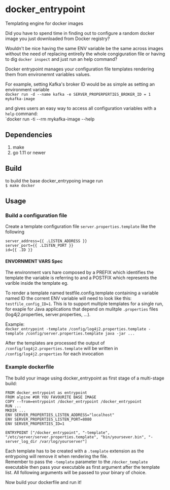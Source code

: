 # docker_entrypoint
Templating engine for docker images

Did you have to spend time in finding out to configure a random docker image you just downloaded from Docker registry?  

Wouldn't be nice having the same ENV variable be the same across images without the need of replacing entirelly the whole congiguration file or having to dig `docker inspect` and just run an help command?

Docker entrypoint manages your configuration file templates rendering them from environemnt variables values. 

For example, setting Kafka's broker ID would be as simple as setting an environment variable  
`docker run -d --name kafka -e SERVER_PROPERPERTIES_BROKER_ID = 1 mykafka-image`

and gives users an easy way to access all configuration variables with a `help` command:  
`docker run -ti --rm mykafka-image --help

## Dependencies
1. make 
2. go 1.11 or newer

## Build
to build the base docker_entrypoing image run  
`$ make docker`

## Usage
### Build a configuration file 
Create a template configuration file `server.properties.template` like the following  
```
server_address={{ .LISTEN_ADDRESS }}
server_port={{ .LISTEN_PORT }}
id={{ .ID }}
```
#### ENVORNMENT VARS Spec
The environment vars hare composed by a PREFIX which identifies the template the variable is referring to and a POSTFIX which represents the varible inside the template eg.

To render a template named testfile.config.template containing a variable named ID the corrent ENV variable will need to look like this:
`testfile_config_ID=1`. This is to support multiple templates for a single run, for exaple for Java applications that depend on mulitple `.properties` files (log4j2.properties, server.properties, ...).

Example:  
`docker_entrypoint -template /config/log4j2.properties.template -template /config/server.properties.template java -jar ...`

After the templates are processed the output of `/config/log4j2.properties.template` will be written in `/config/log4j2.properties` for each invocation

### Example dockerfile
The build your image using docker_entrypoint as first stage of a multi-stage build:  
```
FROM docker_entrypoint as entrypoint
FROM alpine #OR YOU FAVOURITE BASE IMAGE
COPY --from=entrypoint /docker_entrypoint /docker_entrypoint
RUN ...
MKDIR ...
ENV SERVER_PROPERTIES_LISTEN_ADDRESS="localhost"
ENV SERVER_PROPERTIES_LISTEN_PORT=8080
ENV SERVER_PROPERTIES_ID=1

ENTRYPOINT ["/docker_entrypoint", "-template", "/etc/server/server.properties.template", "bin/yoursever.bin", "-server_log_dir /var/log/yourserver"]
```
Each template has to be created with a `.template` extension as the entrypoing will remove it when rendering the file.  
Remember to pass the `-template` parameter to the `/docker_template` executable then pass your executable as first argument after the template list. All following arguments will be passed to your binary of choice.

Now build your dockerfile and run it!

